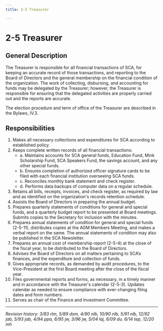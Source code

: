 ```yaml
---
title: 2-5 Treasurer

---
```


# 2-5 Treasurer

## General Description

The Treasurer is responsible for all financial transactions of SCA, for keeping an accurate record of those transactions, and reporting to the Board of Directors and the general membership on the financial condition of the organization. The work of collecting, disbursing, and accounting for funds may be delegated by the Treasurer; however, the Treasurer is responsible for ensuring that the delegated activities are properly carried out and the reports are accurate.

The election procedure and term of office of the Treasurer are described in the Bylaws, IV.3.

## Responsibilities

1. Makes all necessary collections and expenditures for SCA according to established policy.
2. Keeps complete written records of all financial transactions:
   - a. Maintains accounts for SCA general funds, Education Fund, Mink Scholarship Fund, SCA Speakers Fund, the savings account, and any other special funds.
   - b. Ensures completion of authorized officer signature cards to be filed with each financial institution overseeing SCA funds.
   - c. Reconciles monthly bank statement and check register.
   - d. Performs data backups of computer data on a regular schedule.
3. Retains all bills, receipts, invoices, and check register, as required by law and as identified on the organization's records retention schedule.
4. Assists the Board of Directors in preparing the annual budget.
5. Prepares quarterly statements of conditions for general and special funds, and a quarterly budget report to be presented at Board meetings. Submits copies to the Secretary for inclusion with the minutes.
6. Prepares annual statements of condition for general and special funds (2-5-11), distributes copies at the AGM Members Meeting, and makes a verbal report on the same. The annual statements of condition may also be published in the SCA Newsletter.
7. Prepares an annual cost of membership report (2-5-4) at the close of the fiscal year, to be distributed to the Board of Directors.
8. Advises the Board of Directors on all matters pertaining to SCA’s finances, and the expenditure and collection of funds.
9. Gives appropriate records, as demanded by audit procedures, to the Vice-President at the first Board meeting after the close of the fiscal year.
10. Files governmental reports and forms, as necessary, in a timely manner and in accordance with the Treasurer's calendar (2-5-3). Updates calendar as needed to ensure compliance with ever-changing filing dates and form numbers.
11. Serves as chair of the Finance and Investment Committee.

***

_Revision history: 3/83 rlm, 5/89 dsm, 4/90 nlb, 10/90 nlb, 5/91 nlb, 12/92 jab, 5/93 jab, 4/94 ppa, 6/95 jw,
3/96 jw, 5/04 laj, 6/09 du. 6/14 tep, 12/20 mh_
